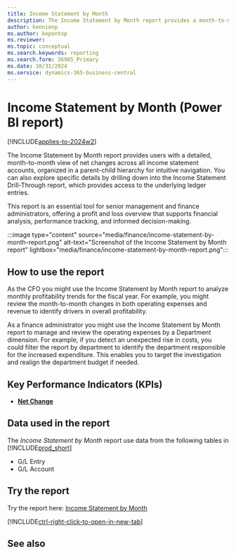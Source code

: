 ```yaml
---
title: Income Statement by Month
description: The Income Statement by Month report provides a month-to-month view of the net change for all income statement accounts. 
author: kennienp
ms.author: kepontop
ms.reviewer:
ms.topic: conceptual
ms.search.keywords: reporting
ms.search.form: 36985_Primary
ms.date: 10/31/2024
ms.service: dynamics-365-business-central
---
```


# Income Statement by Month (Power BI report)

[!INCLUDE[applies-to-2024w2](includes/applies-to-2024w2.md)]

The Income Statement by Month report provides users with a detailed, month-to-month view of net changes across all income statement accounts, organized in a parent-child hierarchy for intuitive navigation. You can also explore specific details by drilling down into the Income Statement Drill-Through report, which provides access to the underlying ledger entries.

This report is an essential tool for senior management and finance administrators, offering a profit and loss overview that supports financial analysis, performance tracking, and informed decision-making.

:::image type="content" source="media/finance/income-statement-by-month-report.png" alt-text="Screenshot of the Income Statement by Month report" lightbox="media/finance/income-statement-by-month-report.png":::

## How to use the report

As the CFO you might use the Income Statement by Month report to analyze monthly profitability trends for the fiscal year. For example, you might review the month-to-month changes in both operating expenses and revenue to identify drivers in overall profitability.

As a finance administrator you might use the Income Statement by Month report to manage and review the operating expenses by a Department dimension. For example, if you detect an unexpected rise in costs, you could filter the report by department to identify the department responsible for the increased expenditure. This enables you to target the investigation and realign the department budget if needed. 

## Key Performance Indicators (KPIs)

- [**Net Change**](finance-powerbi-kpis.md#net-change)

## Data used in the report

The *Income Statement by Month* report use data from the following tables in [!INCLUDE[prod_short](includes/prod_short.md)]

- G/L Entry
- G/L Account

## Try the report

Try the report here: [Income Statement by Month](https://businesscentral.dynamics.com?page=36985)

[!INCLUDE[ctrl-right-click-to-open-in-new-tab](includes/ctrl-right-click-to-open-in-new-tab.md)]

## See also
